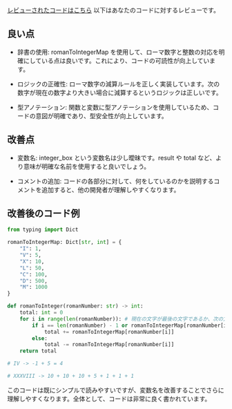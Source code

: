 [レビューされたコードはこちら](/journal/2025/11/practice_codes/romanToInteger.py)
以下はあなたのコードに対するレビューです。

## 良い点

- 辞書の使用: romanToIntegerMap を使用して、ローマ数字と整数の対応を明確にしている点は良いです。これにより、コードの可読性が向上しています。

- ロジックの正確性: ローマ数字の減算ルールを正しく実装しています。次の数字が現在の数字より大きい場合に減算するというロジックは正しいです。

- 型アノテーション: 関数と変数に型アノテーションを使用しているため、コードの意図が明確であり、型安全性が向上しています。

## 改善点

- 変数名: integer_box という変数名は少し曖昧です。result や total など、より意味が明確な名前を使用すると良いでしょう。

- コメントの追加: コードの各部分に対して、何をしているのかを説明するコメントを追加すると、他の開発者が理解しやすくなります。

## 改善後のコード例

```python
from typing import Dict

romanToIntegerMap: Dict[str, int] = {
    "I": 1,
    "V": 5,
    "X": 10,
    "L": 50,
    "C": 100,
    "D": 500,
    "M": 1000
}

def romanToInteger(romanNumber: str) -> int:
    total: int = 0
    for i in range(len(romanNumber)): # 現在の文字が最後の文字であるか、次の文字の値が現在の文字の値以下である場合
        if i == len(romanNumber) - 1 or romanToIntegerMap[romanNumber[i + 1]] <= romanToIntegerMap[romanNumber[i]]:
            total += romanToIntegerMap[romanNumber[i]]
        else:
            total -= romanToIntegerMap[romanNumber[i]]
    return total

# IV -> -1 + 5 = 4

# XXXVIII -> 10 + 10 + 10 + 5 + 1 + 1 + 1
```

このコードは既にシンプルで読みやすいですが、変数名を改善することでさらに理解しやすくなります。全体として、コードは非常に良く書かれています。
